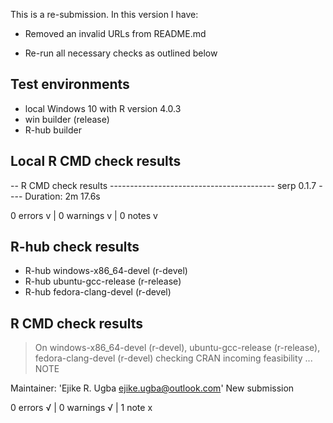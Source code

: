 This is a re-submission. In this version I have:

* Removed an invalid URLs from README.md

* Re-run all necessary checks as outlined below

## Test environments
* local Windows 10 with R version 4.0.3
* win builder (release)
* R-hub builder


## Local R CMD check results
-- R CMD check results ----------------------------------------- serp 0.1.7 ----
Duration: 2m 17.6s

0 errors v | 0 warnings v | 0 notes v


## R-hub check results
- R-hub windows-x86_64-devel (r-devel)
- R-hub ubuntu-gcc-release (r-release)
- R-hub fedora-clang-devel (r-devel)


## R CMD check results
> On windows-x86_64-devel (r-devel), ubuntu-gcc-release (r-release), fedora-clang-devel (r-devel)
  checking CRAN incoming feasibility ... NOTE
  
  Maintainer: 'Ejike R. Ugba <ejike.ugba@outlook.com>'
  New submission

0 errors √ | 0 warnings √ | 1 note x
